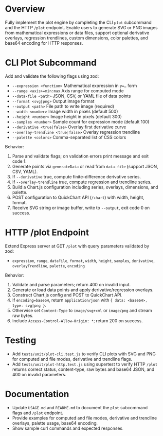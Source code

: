 # Overview

Fully implement the plot engine by completing the CLI `plot` subcommand and the HTTP `/plot` endpoint. Enable users to generate SVG or PNG images from mathematical expressions or data files, support optional derivative overlays, regression trendlines, custom dimensions, color palettes, and base64 encoding for HTTP responses.

# CLI Plot Subcommand

Add and validate the following flags using zod:

- `--expression <function>`    Mathematical expression in `y=…` form
- `--range <axis>=min:max`     Axis range for computed mode
- `--data-file <path>`         JSON, CSV, or YAML file of data points
- `--format <svg|png>`         Output image format
- `--output <path>`            File path to write image (required)
- `--width <number>`           Image width in pixels (default 500)
- `--height <number>`          Image height in pixels (default 300)
- `--samples <number>`         Sample count for expression mode (default 100)
- `--derivative <true|false>`  Overlay first derivative curve
- `--overlay-trendline <true|false>`  Overlay regression trendline
- `--palette <colors>`         Comma-separated list of CSS colors

Behavior:
1. Parse and validate flags; on validation errors print message and exit code 1.
2. Generate points via `generateData` or read from `data-file` (support JSON, CSV, YAML).
3. If `--derivative` true, compute finite-difference derivative series.
4. If `--overlay-trendline` true, compute regression and trendline series.
5. Build a Chart.js configuration including series, overlays, dimensions, and palette.
6. POST configuration to QuickChart API (`/chart`) with width, height, format.
7. Receive SVG string or image buffer, write to `--output`, exit code 0 on success.

# HTTP /plot Endpoint

Extend Express server at GET `/plot` with query parameters validated by zod:

- `expression`, `range`, `dataFile`, `format`, `width`, `height`, `samples`, `derivative`, `overlayTrendline`, `palette`, `encoding`

Behavior:
1. Validate and parse parameters; return 400 on invalid input.
2. Generate or load data points and apply derivative/regression overlays.
3. Construct Chart.js config and POST to QuickChart API.
4. If `encoding=base64`, return `application/json` with `{ data: <base64>, type: svg|png }`.
5. Otherwise set `Content-Type` to `image/svg+xml` or `image/png` and stream raw bytes.
6. Include `Access-Control-Allow-Origin: *`; return 200 on success.

# Testing

- Add `tests/unit/plot-cli.test.js` to verify CLI plots with SVG and PNG for computed and file modes, derivative and trendline flags.
- Add `tests/unit/plot-http.test.js` using supertest to verify HTTP `/plot` returns correct status, content-type, raw bytes and base64 JSON, and 400 on invalid parameters.

# Documentation

- Update `USAGE.md` and `README.md` to document the `plot` subcommand flags and `/plot` endpoint.
- Provide examples for computed and file modes, derivative and trendline overlays, palette usage, base64 encoding.
- Show sample curl commands and expected responses.
